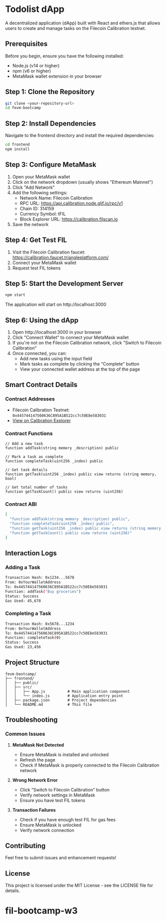# Todolist dApp

A decentralized application (dApp) built with React and ethers.js that allows users to create and manage tasks on the Filecoin Calibration testnet.

## Prerequisites

Before you begin, ensure you have the following installed:
- Node.js (v14 or higher)
- npm (v6 or higher)
- MetaMask wallet extension in your browser

## Step 1: Clone the Repository

```bash
git clone <your-repository-url>
cd fevm-bootcamp
```

## Step 2: Install Dependencies

Navigate to the frontend directory and install the required dependencies:

```bash
cd frontend
npm install
```

## Step 3: Configure MetaMask

1. Open your MetaMask wallet
2. Click on the network dropdown (usually shows "Ethereum Mainnet")
3. Click "Add Network"
4. Add the following settings:
   - Network Name: Filecoin Calibration
   - RPC URL: https://api.calibration.node.glif.io/rpc/v1
   - Chain ID: 314159
   - Currency Symbol: tFIL
   - Block Explorer URL: https://calibration.filscan.io
5. Save the network

## Step 4: Get Test FIL

1. Visit the Filecoin Calibration faucet: https://calibration.faucet.triangleplatform.com/
2. Connect your MetaMask wallet
3. Request test FIL tokens

## Step 5: Start the Development Server

```bash
npm start
```

The application will start on http://localhost:3000

## Step 6: Using the dApp

1. Open http://localhost:3000 in your browser
2. Click "Connect Wallet" to connect your MetaMask wallet
3. If you're not on the Filecoin Calibration network, click "Switch to Filecoin Calibration"
4. Once connected, you can:
   - Add new tasks using the input field
   - Mark tasks as complete by clicking the "Complete" button
   - View your connected wallet address at the top of the page

## Smart Contract Details

### Contract Addresses
- Filecoin Calibration Testnet: `0x445744147560636C895A1B522cc7c50E8e583031`
- [View on Calibration Explorer](https://calibration.filscan.io/address/0x445744147560636C895A1B522cc7c50E8e583031)

### Contract Functions
```solidity
// Add a new task
function addTask(string memory _description) public

// Mark a task as complete
function completeTask(uint256 _index) public

// Get task details
function getTask(uint256 _index) public view returns (string memory, bool)

// Get total number of tasks
function getTaskCount() public view returns (uint256)
```

### Contract ABI
```json
[
  "function addTask(string memory _description) public",
  "function completeTask(uint256 _index) public",
  "function getTask(uint256 _index) public view returns (string memory, bool)",
  "function getTaskCount() public view returns (uint256)"
]
```

## Interaction Logs

### Adding a Task
```bash
Transaction Hash: 0x1234...5678
From: 0xYourWalletAddress
To: 0x445744147560636C895A1B522cc7c50E8e583031
Function: addTask("Buy groceries")
Status: Success
Gas Used: 45,678
```

### Completing a Task
```bash
Transaction Hash: 0x5678...1234
From: 0xYourWalletAddress
To: 0x445744147560636C895A1B522cc7c50E8e583031
Function: completeTask(0)
Status: Success
Gas Used: 23,456
```

## Project Structure

```
fevm-bootcamp/
├── frontend/
│   ├── public/
│   ├── src/
│   │   ├── App.js          # Main application component
│   │   └── index.js        # Application entry point
│   ├── package.json        # Project dependencies
│   └── README.md           # This file
```

## Troubleshooting

### Common Issues

1. **MetaMask Not Detected**
   - Ensure MetaMask is installed and unlocked
   - Refresh the page
   - Check if MetaMask is properly connected to the Filecoin Calibration network

2. **Wrong Network Error**
   - Click "Switch to Filecoin Calibration" button
   - Verify network settings in MetaMask
   - Ensure you have test FIL tokens

3. **Transaction Failures**
   - Check if you have enough test FIL for gas fees
   - Ensure MetaMask is unlocked
   - Verify network connection

## Contributing

Feel free to submit issues and enhancement requests!

## License

This project is licensed under the MIT License - see the LICENSE file for details.
# fil-bootcamp-w3
